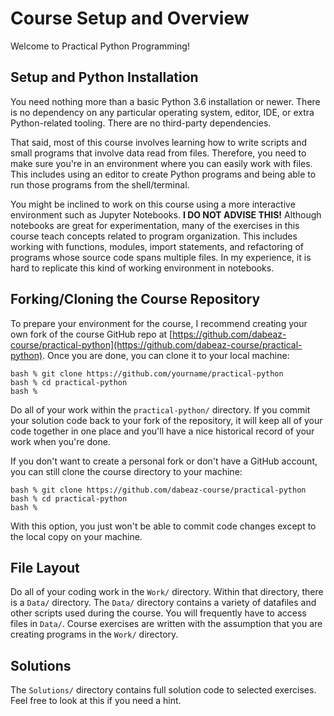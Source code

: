 # Course Setup and Overview

Welcome to Practical Python Programming!

## Setup and Python Installation

You need nothing more than a basic Python 3.6 installation or newer.
There is no dependency on any particular operating system, editor,
IDE, or extra Python-related tooling.  There are no third-party
dependencies.

That said, most of this course involves learning how to write scripts
and small programs that involve data read from files.  Therefore, you
need to make sure you're in an environment where you can easily work
with files.  This includes using an editor to create Python programs
and being able to run those programs from the shell/terminal.

You might be inclined to work on this course using a more interactive
environment such as Jupyter Notebooks. **I DO NOT ADVISE THIS!**
Although notebooks are great for experimentation, many of the
exercises in this course teach concepts related to program
organization.  This includes working with functions, modules, import
statements, and refactoring of programs whose source code spans
multiple files.  In my experience, it is hard to replicate this kind
of working environment in notebooks.

## Forking/Cloning the Course Repository

To prepare your environment for the course, I recommend creating your
own fork of the course GitHub repo at
[https://github.com/dabeaz-course/practical-python](https://github.com/dabeaz-course/practical-python).
Once you are done, you can clone it to your local machine:

```
bash % git clone https://github.com/yourname/practical-python
bash % cd practical-python
bash %
```

Do all of your work within the `practical-python/` directory.  If you
commit your solution code back to your fork of the repository, it will
keep all of your code together in one place and you'll have a nice
historical record of your work when you're done.

If you don't want to create a personal fork or don't have a GitHub account,
you can still clone the course directory to your machine:

```
bash % git clone https://github.com/dabeaz-course/practical-python
bash % cd practical-python
bash %
```

With this option, you just won't be able to commit code changes except
to the local copy on your machine.

## File Layout

Do all of your coding work in the `Work/` directory.   Within that directory, 
there is a `Data/` directory.  The `Data/` directory contains a variety of
datafiles and other scripts used during the course. You will frequently have
to access files in `Data/`.  Course exercises are written with the assumption
that you are creating programs in the `Work/` directory.

## Solutions

The `Solutions/` directory contains full solution code to selected exercises.
Feel free to look at this if you need a hint.







